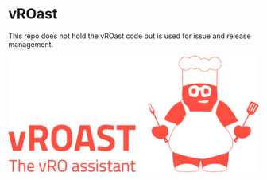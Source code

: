 # vROast

This repo does not hold the vROast code but is used for issue and release management.

![logo](https://raw.githubusercontent.com/orangeglasses/vROast/ee0192a0962f8484e90de1ad017070b77acc5dd6/ITQ_vROAST%20tool%20Logo.png)
